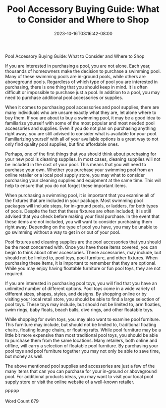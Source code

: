 ﻿---
title: "Pool Accessory Buying Guide:  What to Consider and Where to Shop"
date: 2023-10-16T03:16:42-08:00
description: "Pool Accessories Tips for Web Success"
featured_image: "/images/Pool Accessories.jpg"
tags: ["Pool Accessories"]
---

Pool Accessory Buying Guide:  What to Consider and Where to Shop

If you are interested in purchasing a pool, you are not alone. Each year, thousands of homeowners make the decision to purchase a swimming pool. Many of these swimming pools are in-ground pools, while others are aboveground pools. Regardless of which type of pool you are interested in purchasing, there is one thing that you should keep in mind. It is often difficult or impossible to purchase just a pool. In addition to a pool, you may need to purchase additional pool accessories or supplies. 

When it comes to purchasing pool accessories and pool supplies, there are many individuals who are unsure exactly what they are, let alone where to buy them.  If you are about to buy a swimming pool, it may be a good idea to familiarize yourself with some of the most popular and most needed pool accessories and supplies. Even if you do not plan on purchasing anything right away, you are still advised to consider what is available for your pool. Familiarizing yourself with all of your available options is a great way to not only find quality pool supplies, but find affordable ones.

Perhaps, one of the first things that you should think about purchasing for your new pool is cleaning supplies. In most cases, cleaning supplies will not be included in the cost of your pool. This means that you will need to purchase your own. Whether you purchase your swimming pool from an online retailer or a local pool supply store, you may what to consider purchasing your cleaning supplies and equipment at the same time. This will help to ensure that you do not forget these important items.  

When purchasing a swimming pool, it is important that you examine all of the fixtures that are included in your package. Most swimming pool packages will include steps, for in-ground pools, or ladders, for both types of pools. Despite the fact that these fixtures are often included; it is still advised that you check before making your final purchase. In the event that these items are not included, you will want to consider purchasing them right away. Depending on the type of pool you have, you may be unable to go swimming without a way to get in or out of your pool. 

Pool fixtures and cleaning supplies are the pool accessories that you should be the most concerned with. Once you have those items covered, you can begin to think about other accessories. These accessories, may include, but should not be limited to, pool toys, pool furniture, and other fixtures.  When purchasing these items, it is important to remember that they are optional. While you may enjoy having floatable furniture or fun pool toys, they are not required.

If you are interested in purchasing pool toys, you will find that you have an unlimited number of different options.  Pool toys come in a wide variety of different sizes, shapes, styles, and designs. By shopping online or by visiting your local retail store, you should be able to find a large selection of pool toys. These toys may include, but should not be limited to, arm floaties, swim rings, baby floats, beach balls, dive rings, and other floatable toys. 

While shopping for swim toys, you may also want to examine pool furniture.  This furniture may include, but should not be limited to, traditional floating chairs, floating lounge chairs, or floating rafts.  While pool furniture may be a little bit more expensive than most traditional pool toys, you should be able to purchase them from the same locations. Many retailers, both online and offline, will carry a selection of floatable pool furniture.  By purchasing your pool toys and pool furniture together you may not only be able to save time, but money as well.

The above mentioned pool supplies and accessories are just a few of the many items that can you can purchase for your in-ground or aboveground pool. For additional products ideas, you may want to visit your local pool supply store or visit the online website of a well-known retailer.

PPPPP

Word Count 679

